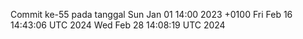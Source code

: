 Commit ke-55 pada tanggal Sun Jan 01 14:00 2023 +0100
Fri Feb 16 14:43:06 UTC 2024
Wed Feb 28 14:08:19 UTC 2024
